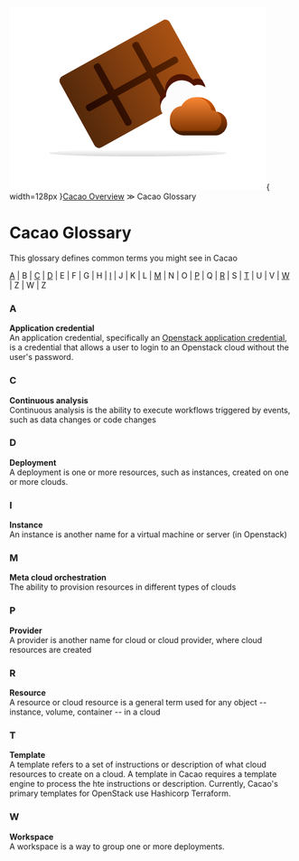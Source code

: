 ![cacao logo](images/cacao-logo.png){ width=128px }[Cacao Overview](overview.md) &gg; Cacao Glossary

# Cacao Glossary

This glossary defines common terms you might see in Cacao

[A](#A_) | B | [C](#C) | [D](#d) | E | F | G | H | [I](#I) | J | K | L | [M](#M) | N | O | [P](#P) | Q | [R](#R) | S | [T](#T) | U | V | [W](#W) | Z | W | Z

### <a name="A"></a>A

**Application credential**<br/>
An application credential, specifically an [Openstack application credential](https://docs.openstack.org/keystone/xena/user/application_credentials.html), is a credential that allows a user to login to an Openstack cloud without the user's password.

### <a name="C"></a>C

**Continuous analysis**<br/>
Continuous analysis is the ability to execute workflows triggered by events, such as data changes or code changes

### <a name="D"></a>D

**Deployment**<br/>
A deployment is one or more resources, such as instances, created on one or more clouds.

### <a name="I"></a>I

**Instance**<br/>
An instance is another name for a virtual machine or server (in Openstack)

### <a name="M"></a>M

**Meta cloud orchestration**<br/>
The ability to provision resources in different types of clouds

### <a name="P"></a>P

**Provider**<br/>
A provider is another name for cloud or cloud provider, where cloud resources are created

### <a name="R"></a>R

**Resource**<br/>
A resource or cloud resource is a general term used for any object -- instance, volume, container -- in a cloud

### <a name="T"></a>T

**Template**<br/>
A template refers to a set of instructions or description of what cloud resources to create on a cloud. A template in Cacao requires a template engine to process the hte instructions or description. Currently, Cacao's primary templates for OpenStack use Hashicorp Terraform.

### <a name="W"></a>W

**Workspace**<br/>
A workspace is a way to group one or more deployments.